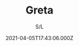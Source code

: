 ---
id: '5de3a316-d484-49ab-9472-474181cd458a'
type: 'movie' # Filme, Série, Anime
title: "Greta"
synopsis: []
originalTitle: "Greta"
date: '2021-04-05T17:43:06.000Z'
update: '2021-04-05T17:43:06.000Z'
releaseDate: '2019-02-07T03:00:00.000Z'
imdb:
  rating: '6' # 8.5
  id: '' # tt0470752
duration: '1h 37 Min'
trailer:
  urls: [
    '1CIE-rjxCd0',
  ]
tags: ['1080p', 'FULL', 'FULL']
genre: ['Drama'] #
quality: 'WEB-DL' # BluRay, WEB-DL, HDTV, WEB-DL4K, WEB-DLe
format: 'Mkv | Mp4' # MKV, MP4, TS
audio: 'Português' # Dublado, Legendado, Dual Audio, Dub & Leg
subtitle: 'S/L' # Português, inglês,
size: '1.51 GB | 1.85 GB | 6.81 GB' # 4.8 GB
audioQuality: 10
videoQuality: 10
directors: []
#  - name: 'Lana Wachowski'
#    image: ''
#  - name: 'Lilly Wachowski'
#    image: ''
cast: []
#  - name: 'Keanu Reeves'
#    image: ''
#    characterName: 'Neo'
writers: []
#  - name: ''
#    image: ''
maturityRating:
  age: '' # L , 10, 12, 14, 16, 18
  topics: [''] # Violence, Illegal drugs, Inappropriate Language, Legal Drugs, Sexual Content, Extreme Violence
###########################################
download:
  
  - url: 'magnet:?xt=urn:btih:04a240c89ed45026466e5d1e7492a172c91cea28&dn=Greta.2019.PORTUGUESE.1080p.WEBRip.x264-VXT&tr=http%3A%2F%2Ftracker.trackerfix.com%3A80%2Fannounce&tr=udp%3A%2F%2F9.rarbg.me%3A2980&tr=udp%3A%2F%2F9.rarbg.to%3A2720'
    resolution: '1080p' # 720p, 1080p, 4K,
    audio: 'Dual Áudio' # Dublado, Legendado, Dual Audio
    size: '' # 4.8 GB
    quality: '' # BluRay, WEB-DL
    format: '' # MKV
  - url: 'magnet:?xt=urn:btih:f3f4bd243ca32a4a03af14d8246def4045e44aed&dn=Greta.2019.PORTUGUESE.1080p.WEBRip.x265-VXT&tr=http%3A%2F%2Ftracker.trackerfix.com%3A80%2Fannounce&tr=udp%3A%2F%2F9.rarbg.me%3A2760&tr=udp%3A%2F%2F9.rarbg.to%3A2840'
    resolution: 'FULL' # 720p, 1080p, 4K,
    audio: 'Dual Áudio' # Dublado, Legendado, Dual Audio
    size: '' # 4.8 GB
    quality: '' # BluRay, WEB-DL
    format: '' # MKV
  - url: 'magnet:?xt=urn:btih:c08a88cfef0172d7964bd0a1dcf3d0bed74e5d92&dn=Greta.2019.PORTUGUESE.1080p.AMZN.WEBRip.DDP5.1.x264-QOQ&tr=http%3A%2F%2Ftracker.trackerfix.com%3A80%2Fannounce&tr=udp%3A%2F%2F9.rarbg.me%3A2770&tr=udp%3A%2F%2F9.rarbg.to%3A2820'
    resolution: 'FULL' # 720p, 1080p, 4K,
    audio: 'Dual Áudio' # Dublado, Legendado, Dual Audio
    size: '' # 4.8 GB
    quality: '' # BluRay, WEB-DL
    format: '' # MKV
images:
  cover: '/assets/movies/greta.jpg'
  background: '/assets/movies/'
---